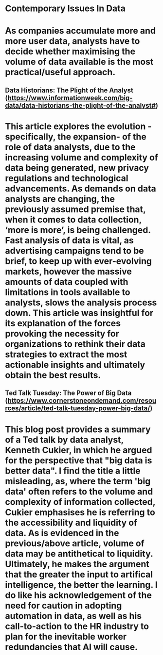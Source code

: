 # Contemporary Issues In Data

# As companies accumulate more and more user data, analysts have to decide whether maximising the volume of data available is the most practical/useful approach. 

## Data Historians: The Plight of the Analyst (https://www.informationweek.com/big-data/data-historians-the-plight-of-the-analyst#)

# This article explores the evolution -specifically, the expansion- of the role of data analysts, due to the increasing volume and complexity of data being generated, new privacy regulations and technological advancements. As demands on data analysts are changing, the previously assumed premise that, when it comes to data collection, ‘more is more’, is being challenged. Fast analysis of data is vital, as advertising campaigns tend to be brief, to keep up with ever-evolving markets, however the massive amounts of data coupled with limitations in tools available to analysts, slows the analysis process down. This article was insightful for its explanation of the forces provoking the necessity for organizations to rethink their data strategies to extract the most actionable insights and ultimately obtain the best results.

## Ted Talk Tuesday: The Power of Big Data (https://www.cornerstoneondemand.com/resources/article/ted-talk-tuesday-power-big-data/)

# This blog post provides a summary of a Ted talk by data analyst, Kenneth Cukier, in which he argued for the perspective that "big data is better data". I find the title a little misleading, as, where the term 'big data' often refers to the volume and complexity of information collected, Cukier emphasises he is referring to the accessibility and liquidity of data. As is evidenced in the previous/above article, volume of data may be antithetical to liquidity. Ultimately, he makes the argument that the greater the input to artifical intelligence, the better the learning. I do like his acknowledgement of the need for caution in adopting automation in data, as well as his call-to-action to the HR industry to plan for the inevitable worker redundancies that AI will cause. 

